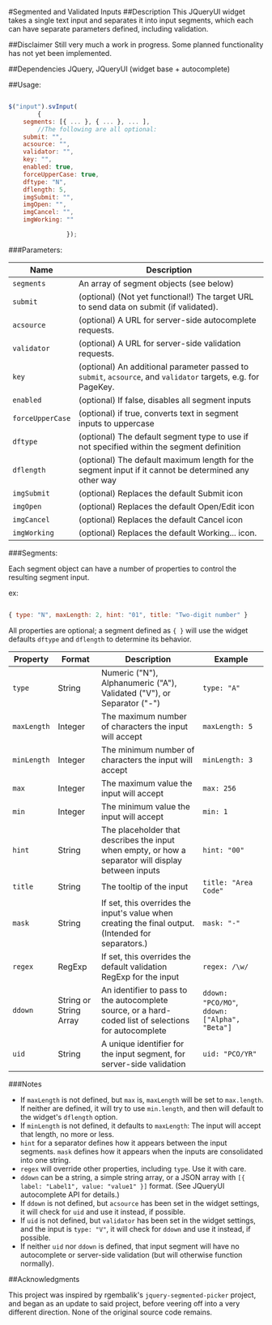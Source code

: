 #Segmented and Validated Inputs
##Description
This JQueryUI widget takes a single text input and separates it into input segments, which each can have separate parameters defined, including validation. 

##Disclaimer
Still very much a work in progress. Some planned functionality has not yet been implemented. 

##Dependencies
JQuery, 
JQueryUI (widget base + autocomplete)


##Usage:
```javascript

$("input").svInput(
        {
	segments: [{ ... }, { ... }, ... ], 
		//The following are all optional:
	submit: "",
	acsource: "",
	validator: "",	 
	key: "",    
	enabled: true,   
	forceUpperCase: true,  
	dftype: "N", 
	dflength: 5,		
	imgSubmit: "",
	imgOpen: "",
	imgCancel: "",
	imgWorking: ""

                });
```

###Parameters:

Name | Description
---- | -----------
`segments`|An array of segment objects (see below)
`submit`|(optional) (Not yet functional!) The target URL to send data on submit (if validated).
`acsource`|(optional) A URL for server-side autocomplete requests.
`validator`|(optional) A URL for server-side validation requests.
`key`|(optional) An additional parameter passed to `submit`, `acsource`, and `validator` targets, e.g. for PageKey.
`enabled`|(optional) If false, disables all segment inputs
`forceUpperCase`|(optional) if true, converts text in segment inputs to uppercase
`dftype`|(optional) The default segment type to use if not specified within the segment definition
`dflength`|(optional) The default maximum length for the segment input if it cannot be determined any other way
`imgSubmit`|(optional) Replaces the default Submit icon
`imgOpen`|(optional) Replaces the default Open/Edit icon
`imgCancel`| (optional) Replaces the default Cancel icon
`imgWorking`| (optional) Replaces the default Working... icon. 


###Segments:

Each segment object can have a number of properties to control the resulting segment input.

ex:

```javascript

{ type: "N", maxLength: 2, hint: "01", title: "Two-digit number" }

```

All properties are optional; a segment defined as `{ }` will use the widget defaults `dftype` and `dflength` to determine its behavior. 

Property | Format | Description   | Example
------------- | -------- | ------------- | -------
`type`|String| Numeric ("N"), Alphanumeric ("A"), Validated ("V"), or Separator ("-") | `type: "A"` 
`maxLength`| Integer |The maximum number of characters the input will accept |   `maxLength: 5` 
`minLength` | Integer |The minimum number of characters the input will accept |  `minLength: 3` 
`max`| Integer|The maximum value the input will accept| `max: 256`
`min`| Integer|The minimum value the input will accept| `min: 1`
`hint`| String|The placeholder that describes the input when empty, or how a separator will display between inputs| `hint: "00"`
`title`| String|The tooltip of the input| `title: "Area Code"`
`mask`| String|If set, this overrides the input's value when creating the final output. (Intended for separators.)| `mask: "-"`
`regex`| RegExp|If set, this overrides the default validation RegExp for the input| `regex: /\w/`
`ddown`| String or String Array|An identifier to pass to the autocomplete source, or a hard-coded list of selections for autocomplete| `ddown: "PCO/MO"`, `ddown: ["Alpha", "Beta"]`
`uid`| String| A unique identifier for the input segment, for server-side validation | `uid: "PCO/YR"`

###Notes

* If `maxLength` is not defined, but `max` is, `maxLength` will be set to `max.length`. If neither are defined, it will try to use `min.length`, and then will default to the widget's `dflength` option.
* If `minLength` is not defined, it defaults to `maxLength`: The input will accept that length, no more or less. 
* `hint` for a separator defines how it appears between the input segments. `mask` defines how it appears when the inputs are consolidated into one string. 
* `regex` will override other properties, including `type`. Use it with care.
* `ddown` can be a string, a simple string array, or a JSON array with `[{ label: "Label1", value: "value1" }]` format. (See JQueryUI autocomplete API for details.) 
* If `ddown` is not defined, but `acsource` has been set in the widget settings, it will check for `uid` and use it instead, if possible.
* If `uid` is not defined, but `validator` has been set in the widget settings, and the input is `type: "V"`, it will check for `ddown` and use it instead, if possible.
* If neither `uid` nor `ddown` is defined, that input segment will have no autocomplete or server-side validation (but will otherwise function normally). 


##Acknowledgments

This project was inspired by rgembalik's `jquery-segmented-picker` project, and began as an update to said project, before veering off into a very different direction. None of the original source code remains.